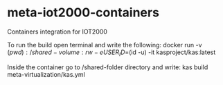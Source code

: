 # meta-iot2000-containers
Containers integration for IOT2000

To run the build open terminal and write the following:
docker run -v $(pwd):/shared-volume:rw -e USER_ID=$(id -u) -it kasproject/kas:latest

Inside the container go to /shared-folder directory and write:
kas build meta-virtualization/kas.yml
